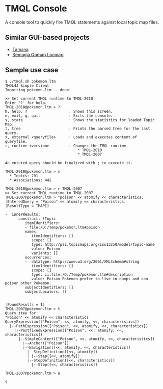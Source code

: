 TMQL Console
============

A console tool to quickly fire TMQL statements against local topic map files.

Similar GUI-based projects
--------------------------

* [Tamana](https://code.google.com/a/eclipselabs.org/p/tamana/)
* [Semagia Oomap Loomap](https://github.com/heuer/oomaploomap)

Sample use case
---------------

    $ ./tmql.sh pokemon.ltm
    TMQL4J Simple Client
    Importing pokemon.ltm ...done!

    >> Set current TMQL runtime to TMQL-2010.
    Enter '?' for help.
    TMQL-2010@pokemon.ltm > ?
    h, help, ?                   : Shows this screen.
    e, exit, q, quit             : Exits the console.
    s, stats                     : Shows the statistics for loaded Topic Map.
    t, tree                      : Prints the parsed tree for the last query.
    x, external <queryfile>      : Loads and executes content of queryfile.
    r, runtime <version>         : Changes the TMQL runtime.
                                     * TMQL-2010
                                     * TMQL-2007

    An entered query should be finalized with ; to execute it.

    TMQL-2010@pokemon.ltm > s
      * Topics: 201
      * Associations: 442

    TMQL-2010@pokemon.ltm > r TMQL-2007
    >> Set current TMQL runtime to TMQL-2007.
    TMQL-2007@pokemon.ltm > "poison" << atomify << characteristics;
    [EnteredQuery = "Poison" << atomify << characteristics]
    [ResultType = TMAPI]

    -  innerResults:
       -  construct: !Topic
             itemIdentifiers:
             - file:/D:/Temp/pokemon.ltm#poison
             names:
             -  itemIdentifiers: []
                scope: []
                type: http://psi.topicmaps.org/iso13250/model/topic-name
                value: Poison
                variants: []
             occurrences:
             -  datatype: http://www.w3.org/2001/XMLSchema#string
                itemIdentifiers: []
                scope: []
                type: ii:file:/D:/Temp/pokemon.ltm#description
                value: Poison Pokemon prefer to live in dumps and can poison other Pokemon.
             subjectIdentifiers: []
             subjectLocators: []


    [FoundResults = 1]
    TMQL-2007@pokemon.ltm > t
    Query tree for:
    "Poison" << atomify << characteristics
    QueryExpression(["Poison", <<, atomify, <<, characteristics])
      |--PathExpression(["Poison", <<, atomify, <<, characteristics])
        |--PostfixedExpression(["Poison", <<, atomify, <<, characteristics])
          |--SimpleContent(["Poison", <<, atomify, <<, characteristics])
            |--Anchor(["Poison"])
            |--Navigation([<<, atomify, <<, characteristics])
              |--StepDefinition([<<, atomify])
              | |--Step([<<, atomify])
              |--StepDefinition([<<, characteristics])
                |--Step([<<, characteristics])

    TMQL-2007@pokemon.ltm > e
    
    $



